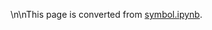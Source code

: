 \n\nThis page is converted from [symbol.ipynb](https://github.com/dmlc/mxnet-notebooks/python/basic/symbol.ipynb).
